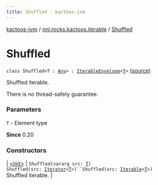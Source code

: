 ```yaml
---
title: Shuffled - kactoos-jvm
---
```


[kactoos-jvm](../../index.html) / [nnl.rocks.kactoos.iterable](../index.html) / [Shuffled](./index.html)

# Shuffled

`class Shuffled<T : `[`Any`](https://kotlinlang.org/api/latest/jvm/stdlib/kotlin/-any/index.html)`> : `[`IterableEnvelope`](../-iterable-envelope/index.html)`<`[`T`](index.html#T)`>` [(source)](https://github.com/neonailol/kactoos/blob/master/kactoos-jvm/src/main/kotlin/nnl/rocks/kactoos/iterable/Shuffled.kt#L17)

Shuffled iterable.

There is no thread-safety guarantee.

### Parameters

`T` - Element type

**Since**
0.20

### Constructors

| [&lt;init&gt;](-init-.html) | `Shuffled(vararg src: `[`T`](index.html#T)`)`<br>`Shuffled(src: `[`Iterator`](https://kotlinlang.org/api/latest/jvm/stdlib/kotlin.collections/-iterator/index.html)`<`[`T`](index.html#T)`>)``Shuffled(src: `[`Iterable`](https://kotlinlang.org/api/latest/jvm/stdlib/kotlin.collections/-iterable/index.html)`<`[`T`](index.html#T)`>)`<br>Shuffled iterable. |


